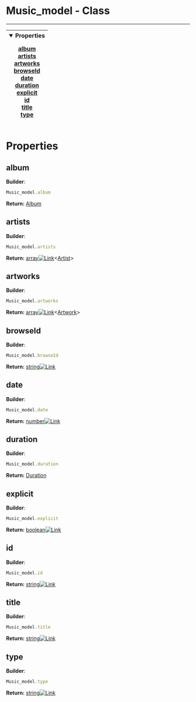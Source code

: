 <!-- This file is generated by a script. Do not edit directly -->
# Music_model - Class


---
| <details open><summary>Properties</summary><p>[album](#album)<br>[artists](#artists)<br>[artworks](#artworks)<br>[browseId](#browseid)<br>[date](#date)<br>[duration](#duration)<br>[explicit](#explicit)<br>[id](#id)<br>[title](#title)<br>[type](#type)</p></details> |
| --- |



 # Properties


## album


**Builder**:
````javascript
Music_model.album
````



**Return:**
<span class="flex_return">[Album](/1_3_3/class/Album)</span>
## artists


**Builder**:
````javascript
Music_model.artists
````



**Return:**
<span class="flex_return">[array![Link](/yt_music_api/assets/img/external_link.svg)](https://developer.mozilla.org/en-US/docs/Web/JavaScript/Reference/Global_Objects/Array)&lt;[Artist](/1_3_3/class/Artist)&gt;</span>
## artworks


**Builder**:
````javascript
Music_model.artworks
````



**Return:**
<span class="flex_return">[array![Link](/yt_music_api/assets/img/external_link.svg)](https://developer.mozilla.org/en-US/docs/Web/JavaScript/Reference/Global_Objects/Array)&lt;[Artwork](/1_3_3/class/Artwork)&gt;</span>
## browseId


**Builder**:
````javascript
Music_model.browseId
````



**Return:**
<span class="flex_return">[string![Link](/yt_music_api/assets/img/external_link.svg)](https://developer.mozilla.org/en-US/docs/Web/JavaScript/Reference/Global_Objects/String)</span>
## date


**Builder**:
````javascript
Music_model.date
````



**Return:**
<span class="flex_return">[number![Link](/yt_music_api/assets/img/external_link.svg)](https://developer.mozilla.org/en-US/docs/Web/JavaScript/Reference/Global_Objects/Number)</span>
## duration


**Builder**:
````javascript
Music_model.duration
````



**Return:**
<span class="flex_return">[Duration](/1_3_3/class/Duration)</span>
## explicit


**Builder**:
````javascript
Music_model.explicit
````



**Return:**
<span class="flex_return">[boolean![Link](/yt_music_api/assets/img/external_link.svg)](https://developer.mozilla.org/en-US/docs/Web/JavaScript/Reference/Global_Objects/Boolean)</span>
## id


**Builder**:
````javascript
Music_model.id
````



**Return:**
<span class="flex_return">[string![Link](/yt_music_api/assets/img/external_link.svg)](https://developer.mozilla.org/en-US/docs/Web/JavaScript/Reference/Global_Objects/String)</span>
## title


**Builder**:
````javascript
Music_model.title
````



**Return:**
<span class="flex_return">[string![Link](/yt_music_api/assets/img/external_link.svg)](https://developer.mozilla.org/en-US/docs/Web/JavaScript/Reference/Global_Objects/String)</span>
## type


**Builder**:
````javascript
Music_model.type
````



**Return:**
<span class="flex_return">[string![Link](/yt_music_api/assets/img/external_link.svg)](https://developer.mozilla.org/en-US/docs/Web/JavaScript/Reference/Global_Objects/String)</span>